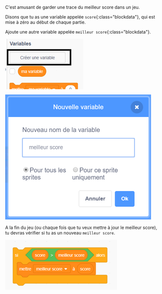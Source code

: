 C'est amusant de garder une trace du meilleur score dans un jeu.

Disons que tu as une variable appelée `score`{:class="blockdata"}, qui est mise à zéro au début de chaque partie.

Ajoute une autre variable appelée `meilleur score`{:class="blockdata"}.

![menu des variables avec Créer une variable en surbrillance](images/make-variable-annotated.png)

![boite de dialogue nouvelle variable avec meilleur score en temps que nouveau nom](images/make-high-score-variable.png)

A la fin du jeu (ou chaque fois que tu veux mettre à jour le meilleur score), tu devras vérifier si tu as un nouveau `meilleur score`.

![code en bloc qui donnent le meilleur score égal au score](images/check-for-high-score.png)